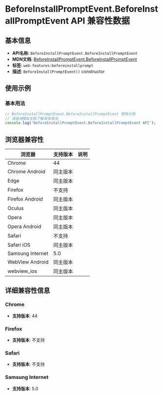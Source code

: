 # BeforeInstallPromptEvent.BeforeInstallPromptEvent API 兼容性数据

## 基本信息

- **API名称**: `BeforeInstallPromptEvent.BeforeInstallPromptEvent`
- **MDN文档**: [BeforeInstallPromptEvent.BeforeInstallPromptEvent](https://developer.mozilla.org/docs/Web/API/BeforeInstallPromptEvent/BeforeInstallPromptEvent)
- **标签**: `web-features:beforeinstallprompt`
- **描述**: `BeforeInstallPromptEvent()` constructor

## 使用示例

### 基本用法

```javascript
// BeforeInstallPromptEvent.BeforeInstallPromptEvent 使用示例
// 请查阅MDN文档了解具体用法
console.log('BeforeInstallPromptEvent.BeforeInstallPromptEvent API');
```

## 浏览器兼容性

| 浏览器 | 支持版本 | 说明 |
|--------|----------|------|
| Chrome | 44 |  |
| Chrome Android | 同主版本 |  |
| Edge | 同主版本 |  |
| Firefox | 不支持 |  |
| Firefox Android | 同主版本 |  |
| Oculus | 同主版本 |  |
| Opera | 同主版本 |  |
| Opera Android | 同主版本 |  |
| Safari | 不支持 |  |
| Safari iOS | 同主版本 |  |
| Samsung Internet | 5.0 |  |
| WebView Android | 同主版本 |  |
| webview_ios | 同主版本 |  |

## 详细兼容性信息

### Chrome

- **支持版本**: 44

### Firefox

- **支持版本**: 不支持

### Safari

- **支持版本**: 不支持

### Samsung Internet

- **支持版本**: 5.0

